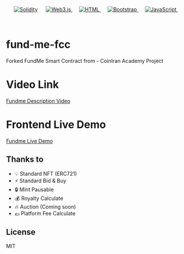 <br/>
<p align="center">
  <a href="https://soliditylang.org/"><img src="https://img.shields.io/badge/Solidity-%5E0.8.0-green" alt="Solidity"></a> 
  &emsp;    
  <a href="https://web3js.readthedocs.io/en/v1.7.3/" target="_blank"> 
   <img alt="Web3.js" src="https://img.shields.io/badge/-Web3.js-F16822?logo=Web3.js&logoColor=white&style=plastic">
  </a>     
  &emsp; 
  <a href="https://www.w3.org/html/" target="_blank"> 
   <img alt="HTML" src="https://img.shields.io/badge/HTML5%20-%23E34F26.svg?style=plastic&logo=html5&logoColor=white">
  </a>   
  &emsp;
  <a href="https://getbootstrap.com/" target="_blank">
    <img alt="Bootstrap" src="https://img.shields.io/badge/Bootstrap%20-%231572B6.svg?style=plastic&logo=Bootstrap&logoColor=white">
  </a> 
   &emsp;
  <a href="https://developer.mozilla.org/en-US/docs/Web/JavaScript" target="_blank"> 
     <img alt="JavaScript" src="https://img.shields.io/badge/JavaScript%20-%23F7DF1E.svg?style=plastic&logo=javascript&logoColor=black">
   </a>
    &emsp;
</p>
<br/>

# fund-me-fcc

Forked FundMe Smart Contract from  - CoinIran Academy Project

# Video Link

<a href="https://mahdi.es/fundme/fundme.mp4" download>Fundme Description Video</a>

# Frontend Live Demo

<a href="https://mahdi.es/fundme/" target="_blank">Fundme Live Demo</a>

## Thanks to

- :bulb: Standard NFT (ERC721)
- :zap: Standard Bid & Buy
- :lock: Mint Pausable 
- :moneybag: Royalty Calculate
- :fire: Auction (Coming soon)
- :euro: Platform Fee Calculate


## License

MIT
